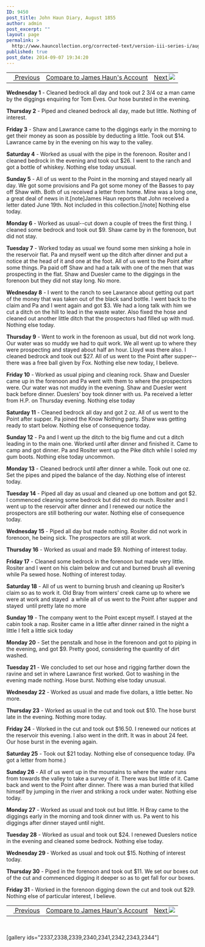 ```yaml
---
ID: 9450
post_title: John Haun Diary, August 1855
author: admin
post_excerpt: ""
layout: page
permalink: >
  http://www.hauncollection.org/corrected-text/version-iii-series-i/august-1855-2/
published: true
post_date: 2014-09-07 19:34:20
---
```

<table style="width: 100%;">
<tbody>
<tr>
<td><a title="July 1855" href="http://www.hauncollection.org/version-3/version-iii-series-i/july-1855-2/"><img src="https://lh3.googleusercontent.com/-EFJpxxNiPNw/VqgtWBCZrMI/AAAAAAAAAFU/WfY4lPFWWkg/s800-Ic42/Soeb-Plain-Arrows-8-10px.png" alt="" width="10" height="10" /> Previous</a></td>
<td style="text-align: center;"><a href="http://www.hauncollection.org/version-3/version-iii-series-i/august-1855/" target="_blank" rel="noopener">Compare to James Haun's Account</a></td>
<td style="text-align: right;"><a title="September 1855" href="http://www.hauncollection.org/version-3/version-iii-series-i/september-1855-2/">Next <img src="https://lh3.googleusercontent.com/-67k0cYlpXHw/VqgtWKz1MXI/AAAAAAAAAFU/k9PW_Piyurk/s800-Ic42/Soeb-Plain-Arrows-5-10px.png" /></a></td>
</tr>
</tbody>
</table>
<strong>Wednesday 1</strong> - Cleaned bedrock all day and took out 2 3/4 oz a man came by the diggings enquiring for Tom Eves. Our hose bursted in the evening.

<strong>Thursday 2</strong> - Piped and cleaned bedrock all day, made but little. Nothing of interest.

<strong>Friday 3</strong> - Shaw and Lawrance came to the diggings early in the morning to get their money as soon as possible by deducting a little. Took out $14. Lawrance came by in the evening on his way to the valley.

<strong>Saturday 4</strong> - Worked as usual with the pipe in the forenoon. Rositer and I cleaned bedrock in the evening and took out $26. I went to the ranch and got a bottle of whiskey. Nothing else today unusual.

<strong>Sunday 5</strong> - All of us went to the Point in the morning and stayed nearly all day. We got some provisions and Pa got some money of the Basses to pay off Shaw with. Both of us received a letter from home. Mine was a long one, a great deal of news in it.[note]James Haun reports that John received a letter dated June 19th. Not included in this collection.[/note] Nothing else today.

<strong>Monday 6</strong> - Worked as usual--cut down a couple of trees the first thing. I cleaned some bedrock and took out $9. Shaw came by in the forenoon, but did not stay.

<strong>Tuesday 7</strong> - Worked today as usual we found some men sinking a hole in the reservoir flat. Pa and myself went up the ditch after dinner and put a notice at the head of it and one at the foot. All of us went to the Point after some things. Pa paid off Shaw and had a talk with one of the men that was prospecting in the flat. Shaw and Duesler came to the diggings in the forenoon but they did not stay long. No more.

<strong>Wednesday 8</strong> - I went to the ranch to see Lawrance about getting out part of the money that was taken out of the black sand bottle. I went back to the claim and Pa and I went again and got $3. We had a long talk with him we cut a ditch on the hill to lead in the waste water. Also fixed the hose and cleaned out another little ditch that the prospectors had filled up with mud. Nothing else today.

<strong>Thursday 9</strong> - Went to work in the forenoon as usual, but did not work long. Our water was so muddy we had to quit work. We all went up to where they were prospecting and stayed about half an hour. Lloyd was there also. I cleaned bedrock and took out $27. All of us went to the Point after supper--there was a free ball given by Fox. Nothing else new today, I believe.

<strong>Friday 10</strong> - Worked as usual piping and cleaning rock. Shaw and Duesler came up in the forenoon and Pa went with them to where the prospectors were. Our water was not muddy in the evening. Shaw and Duesler went back before dinner. Dueslers’ boy took dinner with us. Pa received a letter from H.P. on Thursday evening. Nothing else today

<strong>Saturday 11</strong> - Cleaned bedrock all day and got 2 oz. All of us went to the Point after supper. Pa joined the Know Nothing party. Shaw was getting ready to start below. Nothing else of consequence today.

<strong>Sunday 12</strong> - Pa and I went up the ditch to the big flume and cut a ditch leading in to the main one. Worked until after dinner and finished it. Came to camp and got dinner. Pa and Rositer went up the Pike ditch while I soled my gum boots. Nothing else today uncommon.

<strong>Monday 13</strong> - Cleaned bedrock until after dinner a while. Took out one oz. Set the pipes and piped the balance of the day. Nothing else of interest today.

<strong>Tuesday 14</strong> - Piped all day as usual and cleaned up one bottom and got $2. I commenced cleaning some bedrock but did not do much. Rositer and I went up to the reservoir after dinner and I renewed our notice the prospectors are still bothering our water. Nothing else of consequence today.

<strong>Wednesday 15</strong> - Piped all day but made nothing. Rositer did not work in forenoon, he being sick. The prospectors are still at work.

<strong>Thursday 16</strong> - Worked as usual and made $9. Nothing of interest today.

<strong>Friday 17</strong> - Cleaned some bedrock in the forenoon but made very little. Rositer and I went on his claim below and cut and burned brush all evening while Pa sewed hose. Nothing of interest today.

<strong>Saturday 18</strong> - All of us went to burning brush and cleaning up Rositer’s claim so as to work it. Old Bray from winters’ creek came up to where we were at work and stayed  a while all of us went to the Point after supper and stayed  until pretty late no more

<strong>Sunday 19</strong> - The company went to the Point except myself. I stayed at the cabin took a nap. Rositer came in a little after dinner rained in the night a little I felt a little sick today

<strong>Monday 20</strong> - Set the penstalk and hose in the forenoon and got to piping in the evening, and got $9. Pretty good, considering the quantity of dirt washed.

<strong>Tuesday 21</strong> - We concluded to set our hose and rigging farther down the ravine and set in where Lawrance first worked. Got to washing in the evening made nothing. Hose burst. Nothing else today unusual.

<strong>Wednesday 22</strong> - Worked as usual and made five dollars, a little better. No more.

<strong>Thursday 23</strong> - Worked as usual in the cut and took out $10. The hose burst late in the evening. Nothing more today.

<strong>Friday 24</strong> - Worked in the cut and took out $16.50. I renewed our notices at the reservoir this evening. I also went in the drift. It was in about 24 feet. Our hose burst in the evening again.

<strong>Saturday 25</strong> - Took out $21 today. Nothing else of consequence today. (Pa got a letter from home.)

<strong>Sunday 26</strong> - All of us went up in the mountains to where the water runs from towards the valley to take a survey of it. There was but little of it. Came back and went to the Point after dinner. There was a man buried that killed himself by jumping in the river and striking a rock under water. Nothing else today.

<strong>Monday 27</strong> - Worked as usual and took out but little. H Bray came to the diggings early in the morning and took dinner with us. Pa went to his diggings after dinner stayed until night.

<strong>Tuesday 28</strong> - Worked as usual and took out $24. I renewed Dueslers notice in the evening and cleaned some bedrock. Nothing else today.

<strong>Wednesday 29 </strong>- Worked as usual and took out $15. Nothing of interest today.

<strong>Thursday 30</strong> - Piped in the forenoon and took out $11. We set our boxes out of the cut and commenced digging it deeper so as to get fall for our boxes.

<strong>Friday 31</strong> - Worked in the forenoon digging down the cut and took out $29. Nothing else of particular interest, I believe.
<table style="width: 100%;">
<tbody>
<tr>
<td><a title="July 1855" href="http://www.hauncollection.org/version-3/version-iii-series-i/july-1855-2/"><img src="https://lh3.googleusercontent.com/-EFJpxxNiPNw/VqgtWBCZrMI/AAAAAAAAAFU/WfY4lPFWWkg/s800-Ic42/Soeb-Plain-Arrows-8-10px.png" alt="" width="10" height="10" /> Previous</a></td>
<td style="text-align: center;"><a href="http://www.hauncollection.org/version-3/version-iii-series-i/august-1855/" target="_blank" rel="noopener">Compare to James Haun's Account</a></td>
<td style="text-align: right;"><a title="September 1855" href="http://www.hauncollection.org/version-3/version-iii-series-i/september-1855-2/">Next <img src="https://lh3.googleusercontent.com/-67k0cYlpXHw/VqgtWKz1MXI/AAAAAAAAAFU/k9PW_Piyurk/s800-Ic42/Soeb-Plain-Arrows-5-10px.png" /></a></td>
</tr>
</tbody>
</table>
&nbsp;

[gallery ids="2337,2338,2339,2340,2341,2342,2343,2344"]